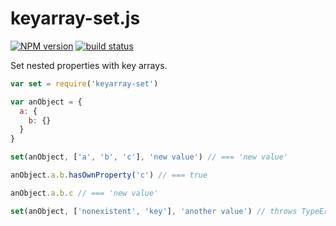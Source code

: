 keyarray-set.js
===============

[![NPM version](https://img.shields.io/npm/v/keyarray-set.svg)](https://www.npmjs.com/package/keyarray-set)
[![build status](https://img.shields.io/travis/kemitchell/keyarray-set.js.svg)](http://travis-ci.org/kemitchell/keyarray-set.js)

Set nested properties with key arrays.

```javascript
var set = require('keyarray-set')

var anObject = {
  a: {
    b: {}
  }
}

set(anObject, ['a', 'b', 'c'], 'new value') // === 'new value'

anObject.a.b.hasOwnProperty('c') // === true

anObject.a.b.c // === 'new value'

set(anObject, ['nonexistent', 'key'], 'another value') // throws TypeError
```
